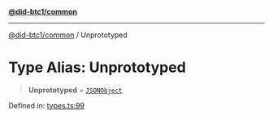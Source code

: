 [**@did-btc1/common**](../README.md)

***

[@did-btc1/common](../globals.md) / Unprototyped

# Type Alias: Unprototyped

> **Unprototyped** = [`JSONObject`](JSONObject.md)

Defined in: [types.ts:99](https://github.com/dcdpr/did-btc1-js/blob/4ab6f9915d95beed9bc633644c9db1539395f512/packages/common/src/types.ts#L99)
